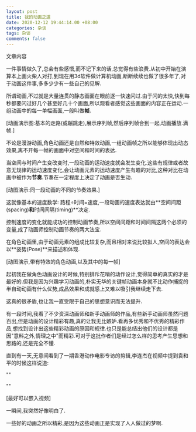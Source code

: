 ```yaml
---
layout: post
title: 我的动画之道
date: 2020-12-12 19:44:14.00 +08:00
categories: 杂谈
tags: 杂谈
comments: false
---
```


文章内容

一件事情做久了,总会有些感悟,而不记下来的话,总觉得有些浪费.从初中开始在演算本上画火柴人对打,到现在用3d软件做计算机动画,断断续续也做了很多年了,对于动画这件事,多多少少有一些自己的见解.

所谓动画,不过就是大量连贯的静态画面在眼前逐一快速闪过.由于闪的太快,快到每秒都要闪过好几个甚至好几十个画面,所以观看者感觉这些画面的内容正在运动.一组动画中的每一单幅画面,一般叫做**帧**.

[动画演示图:基本的走路(或蹦跳走),展示序列帧,然后序列帧合到一起,动画播放.满帧.]

不论是漫游动画,角色动画还是自然和特效动画,一组动画帧之所以能够体现出动态效果,离不开每一帧的画面中对空间和时间的表达.

当空间与时间产生变改变时,一段动画的运动速度就会发生变化.这些有规律或者故意无规律的运动速度变化,会让动画元素的运动速度产生有趣的对比,这种对比在动画中被作为**节奏**.节奏在一定程度上决定了动画是否生动.

[动图演示:同一段动画的不同的节奏效果.]

这就像基本的速度数学: 路程÷时间=速度,一段动画的速度表达就由**空间间距(spacing)**和**时间间隔(timing)**决定.

控制速度的变化就能成功的控制动画节奏,所以空间间距和时间间隔这两个必须的变量,成了动画师控制动画节奏的两大法宝.

在角色动画里,由于动画元素的组成比较复杂,而且相对来说比较拟人,空间的表达会以**姿势(Pose)**来描述和体现.

[动图演示,带有特效的角色动画,以及其中的每一帧]







起初我在做角色动画设计的时候,特别排斥花哨的动作设计,觉得简单的真实的才是最好的.但我是因为兴趣学习动画的,朴实无华的关键帧动画本身就不比动作捕捉的半自动动画有什么优势,成品效果和成就感上又难以吸引我继续走下去.

这真的很矛盾,也让我一直受限于自己的思想意识而无法提升.

有一段时间,我看了不少资深动画师和新手动画师的作品,有些新手动画师虽然问题百出,但是动画的设计精彩有趣,真的让我无比嫉妒.看再多优秀和不优秀的精彩作品,想找到设计出这些精彩动画的原因和规律.也只是能总结出他们的设计都是因"意料之外,情理之中"而精彩.可对于这批作者们是经过怎么样的思考产生思想和思路的,还是完全不懂.

直到有一天,无意间看到了一期香港动作电影专访的剪辑,李连杰在视频中提到袁和平的时候这样说道:

""

""

[最好可以嵌入视频]

一瞬间,我突然好像明白了.

一些好的动画之所以精彩,是因为这些动画正是实现了人人做过的梦啊.